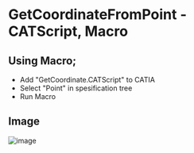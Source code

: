 # GetCoordinateFromPoint - CATScript, Macro

## Using Macro;

   - Add "GetCoordinate.CATScript" to CATIA
   - Select "Point" in spesification tree
   - Run Macro
    
## Image

![image](https://user-images.githubusercontent.com/73447706/106309342-02a41180-6273-11eb-8d0e-4f9a74505c0f.png)
